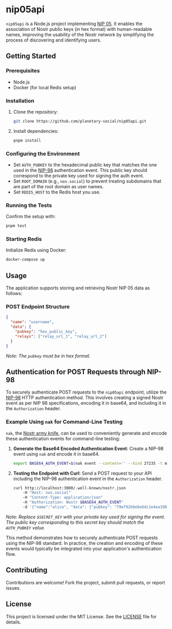 # nip05api

`nip05api` is a Node.js project implementing [NIP 05](https://github.com/nostr-protocol/nips/blob/master/05.md). It enables the association of Nostr public keys (in hex format) with human-readable names, improving the usability of the Nostr network by simplifying the process of discovering and identifying users.

## Getting Started

### Prerequisites
- Node.js
- Docker (for local Redis setup)

### Installation
1. Clone the repository:
   ```bash
   git clone https://github.com/planetary-social/nip05api.git
   ```
2. Install dependencies:
   ```bash
   pnpm install
   ```

### Configuring the Environment
- Set `AUTH_PUBKEY` to the hexadecimal public key that matches the one used in the [NIP-98](https://github.com/nostr-protocol/nips/blob/master/98.md) authentication event. This public key should correspond to the private key used for signing the auth event.
- Set `ROOT_DOMAIN` (e.g., `nos.social`) to prevent treating subdomains that are part of the root domain as user names.
- Set `REDIS_HOST` to the Redis host you use.

### Running the Tests
Confirm the setup with:
```bash
pnpm test
```

### Starting Redis
Initialize Redis using Docker:
```bash
docker-compose up
```

## Usage
The application supports storing and retrieving Nostr NIP 05 data as follows:

### POST Endpoint Structure
```json
{
  "name": "username",
  "data": {
    "pubkey": "hex_public_key",
    "relays": ["relay_url_1", "relay_url_2"]
  }
}
```
*Note: The `pubkey` must be in hex format.*

## Authentication for POST Requests through NIP-98

To securely authenticate POST requests to the `nip05api` endpoint, utilize the [NIP-98](https://github.com/nostr-protocol/nips/blob/master/98.md) HTTP authentication method. This involves creating a signed Nostr event as per NIP 98 specifications, encoding it in base64, and including it in the `Authorization` header.

### Example Using `nak` for Command-Line Testing

`nak`, the [Nostr army knife](https://github.com/fiatjaf/nak), can be used to conveniently generate and encode these authentication events for command-line testing:

1. **Generate the Base64 Encoded Authentication Event**:
   Create a NIP-98 event using `nak` and encode it in base64.
   ```sh
   export BASE64_AUTH_EVENT=$(nak event --content='' --kind 27235 -t method='POST' -t u='http://nos.social/.well-known/nostr.json' --sec $SECRET_KEY | base64)
   ```

2. **Testing the Endpoint with Curl**:
   Send a POST request to your API including the NIP-98 authentication event in the `Authorization` header.
   ```sh
   curl http://localhost:3000/.well-known/nostr.json 
       -H "Host: nos.social" 
       -H "Content-Type: application/json" 
       -H "Authorization: Nostr $BASE64_AUTH_EVENT" 
       -d '{"name":"alice", "data": {"pubkey": "79ef92b9ebe6dc1e4ea398f6477f227e95429627b0a33dc89b640e137b256be5", "relays":["wss://relay.nos.social", "wss://relay.damus.io"]}}'
   ```

*Note: Replace `$SECRET_KEY` with your private key used for signing the event. The public key corresponding to this secret key should match the `AUTH_PUBKEY` value.*

This method demonstrates how to securely authenticate POST requests using the NIP-98 standard. In practice, the creation and encoding of these events would typically be integrated into your application's authentication flow.

## Contributing
Contributions are welcome! Fork the project, submit pull requests, or report issues.

## License
This project is licensed under the MIT License. See the [LICENSE](LICENSE) file for details.
